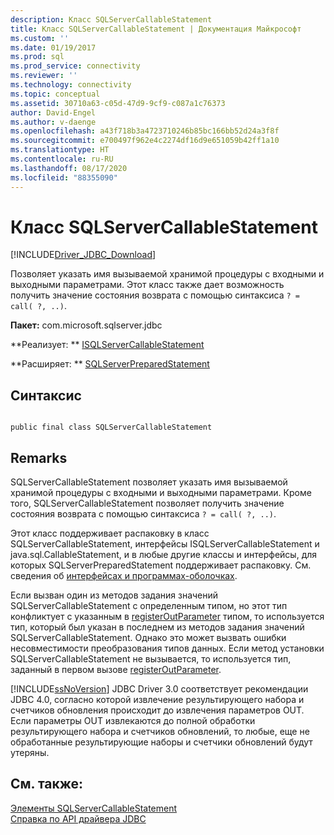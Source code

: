 ```yaml
---
description: Класс SQLServerCallableStatement
title: Класс SQLServerCallableStatement | Документация Майкрософт
ms.custom: ''
ms.date: 01/19/2017
ms.prod: sql
ms.prod_service: connectivity
ms.reviewer: ''
ms.technology: connectivity
ms.topic: conceptual
ms.assetid: 30710a63-c05d-47d9-9cf9-c087a1c76373
author: David-Engel
ms.author: v-daenge
ms.openlocfilehash: a43f718b3a4723710246b85bc166bb52d24a3f8f
ms.sourcegitcommit: e700497f962e4c2274df16d9e651059b42ff1a10
ms.translationtype: HT
ms.contentlocale: ru-RU
ms.lasthandoff: 08/17/2020
ms.locfileid: "88355090"
---
```

# <a name="sqlservercallablestatement-class"></a>Класс SQLServerCallableStatement
[!INCLUDE[Driver_JDBC_Download](../../../includes/driver_jdbc_download.md)]

  Позволяет указать имя вызываемой хранимой процедуры с входными и выходными параметрами. Этот класс также дает возможность получить значение состояния возврата с помощью синтаксиса `? = call( ?, ..)`.  
  
 **Пакет:** com.microsoft.sqlserver.jdbc  
  
 **Реализует: ** [ISQLServerCallableStatement](../../../connect/jdbc/reference/sqlservercallablestatement-class.md)  
  
 **Расширяет: ** [SQLServerPreparedStatement](../../../connect/jdbc/reference/sqlserverpreparedstatement-class.md)  
  
## <a name="syntax"></a>Синтаксис  
  
```  
  
public final class SQLServerCallableStatement  
```  
  
## <a name="remarks"></a>Remarks  
 SQLServerCallableStatement позволяет указать имя вызываемой хранимой процедуры с входными и выходными параметрами. Кроме того, SQLServerCallableStatement позволяет получить значение состояния возврата с помощью синтаксиса `? = call( ?, ..)`.  
  
 Этот класс поддерживает распаковку в класс SQLServerCallableStatement, интерфейсы ISQLServerCallableStatement и java.sql.CallableStatement, и в любые другие классы и интерфейсы, для которых SQLServerPreparedStatement поддерживает распаковку. См. сведения об [интерфейсах и программах-оболочках](../../../connect/jdbc/wrappers-and-interfaces.md).  
  
 Если вызван один из методов задания значений SQLServerCallableStatement с определенным типом, но этот тип конфликтует с указанным в [registerOutParameter](../../../connect/jdbc/reference/registeroutparameter-method-sqlservercallablestatement.md) типом, то используется тип, который был указан в последнем из методов задания значений SQLServerCallableStatement. Однако это может вызвать ошибки несовместимости преобразования типов данных. Если метод установки SQLServerCallableStatement не вызывается, то используется тип, заданный в первом вызове [registerOutParameter](../../../connect/jdbc/reference/registeroutparameter-method-sqlservercallablestatement.md).  
  
 [!INCLUDE[ssNoVersion](../../../includes/ssnoversion-md.md)] JDBC Driver 3.0 соответствует рекомендации JDBC 4.0, согласно которой извлечение результирующего набора и счетчиков обновления происходит до извлечения параметров OUT. Если параметры OUT извлекаются до полной обработки результирующего набора и счетчиков обновлений, то любые, еще не обработанные результирующие наборы и счетчики обновлений будут утеряны.  
  
## <a name="see-also"></a>См. также:  
 [Элементы SQLServerCallableStatement](../../../connect/jdbc/reference/sqlservercallablestatement-members.md)   
 [Справка по API драйвера JDBC](../../../connect/jdbc/reference/jdbc-driver-api-reference.md)  
  
  
